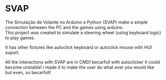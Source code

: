 # SVAP
The Simulação de Volante no Arduino e Python (SVAP) make a simple connection between the PC and the games using arduino.  
This project was created to simulate a steering wheel (using keyboard logic) to play games.

It has other fictures like autoclick keyboard or autoclick mouse with HUI suport.

All the interactions with SVAP are in CMD!
becarfull with autoclicker it could become unstable!
i made it to make the user do what ever you would like but even, so becarfull!
